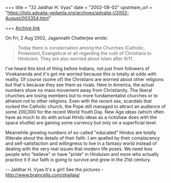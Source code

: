 +++
title = "32 Jaldhar H. Vyas"
date = "2002-08-02"
upstream_url = "https://lists.advaita-vedanta.org/archives/advaita-l/2002-August/003354.html"

+++
[Archive link](https://lists.advaita-vedanta.org/archives/advaita-l/2002-August/003354.html)

On Fri, 2 Aug 2002, Jagannath Chatterjee wrote:

> Today there is consternation among the
> Churches (Catholic, Protestant, Evangelical et al)
> regarding the rush of Christians to Hinduism. They are
> also worried about Islam after 9/11.

I've heard this kind of thing before Indians, not just from followers of
Vivekananda and it's got me worried because this is totally at odds with
reality.  Of course (some of) the Christians are worried about other
religions but that's because they see them as rivals.  Here in America,
the actual numbers show no mass movement away from Christianity.  The
liberal churches are losing members but to more fundamentalist churches or
to atheism not to other religions.  Even with the recent sex, scandals
that rocked the Catholic church, the Pope still managed to attract an
audience of some 200,000 for the recent World Youth Day.  New Age ideas
(which often have as much to do with actual Hindu ideas as a rickshaw does
with the space shuttle) are gaining some currency but only on a
superficial level.

Meanwhile growing numbers of so-called "educated" Hindus are totally
illiterate about the details of their faith.  I am apalled by their
complacency and self-satisfaction and willingness to live in a fantasy
world instead of dealing with the very real issues that modern life poses.
We need less people who "believe" or have "pride" in Hinduism and more who
actually practice it if our faith is going to survive and grow in the 21st
century.

--
Jaldhar H. Vyas <jaldhar at braincells.com>
It's a girl! See the pictures - http://www.braincells.com/shailaja/


